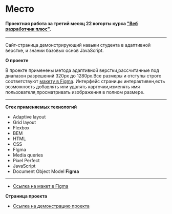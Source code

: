 # Место
#### Проектная работа за третий месяц 22 когорты курса ["Веб разработчик плюс"](https://practicum.yandex.ru/web-plus/).
-------
Сайт-страница демонстрирующий навыки студента в адаптивной верстке, и знании базовых основ JavaScript.

**О проекте**

В проекте применены метода адаптивной верстки,рассчитанные под диапазон разрешений 320px до 1280px.Все размеры и отступы строго соответствуют [макету в Figma](https://www.figma.com/file/2cn9N9jSkmxD84oJik7xL7/JavaScript.-Sprint-4?node-id=0%3A1).
Интерфейс страницы интерактивен,есть возможность добавлять или удалять карточки,изменять имя пользователя,просматривать изображения в полном размере.
 
--------

**Стек применяемых технологий**

- Adaptive layout
- Grid layout
- Flexbox
- BEM 
- HTML
- CSS
- FIgma
- Media queries
- Pixel Perfect
- JavaScript
- Document Object Model
**Figma**


--------

* [Ссылка на макет в Figma](https://www.figma.com/file/2cn9N9jSkmxD84oJik7xL7/JavaScript.-Sprint-4?node-id=0%3A1)

**Страница проекта**
* [Ссылка на демонстрацию проекта](https://tetra3420.github.io/mesto-project/)
